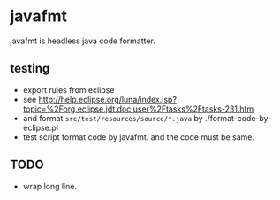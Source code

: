 # javafmt

javafmt is headless java code formatter.

## testing

 * export rules from eclipse
  * see http://help.eclipse.org/luna/index.jsp?topic=%2Forg.eclipse.jdt.doc.user%2Ftasks%2Ftasks-231.htm
 * and format `src/test/resources/source/*.java` by ./format-code-by-eclipse.pl
 * test script format code by javafmt. and the code must be same.

## TODO

 * wrap long line.

